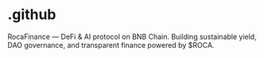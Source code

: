 # .github
RocaFinance — DeFi &amp; AI protocol on BNB Chain. Building sustainable yield, DAO governance, and transparent finance powered by $ROCA.
